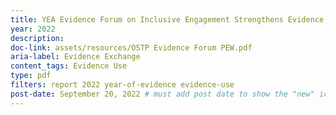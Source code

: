 ```yaml
---
title: YEA Evidence Forum on Inclusive Engagement Strengthens Evidence for Policy and Practice
year: 2022
description: 
doc-link: assets/resources/OSTP Evidence Forum PEW.pdf
aria-label: Evidence Exchange
content_tags: Evidence Use
type: pdf
filters: report 2022 year-of-evidence evidence-use
post-date: September 20, 2022 # must add post date to show the "new" icon
---
```

